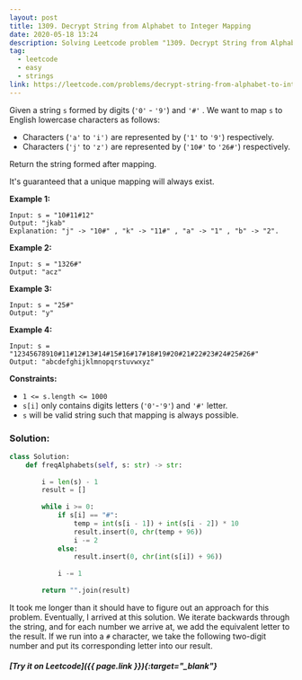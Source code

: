 ```yaml
---
layout: post
title: 1309. Decrypt String from Alphabet to Integer Mapping
date: 2020-05-18 13:24
description: Solving Leetcode problem "1309. Decrypt String from Alphabet to Integer Mapping"
tag:
  - leetcode
  - easy
  - strings
link: https://leetcode.com/problems/decrypt-string-from-alphabet-to-integer-mapping/
---
```




Given a string `s` formed by digits (`'0'` - `'9'`) and `'#'` . We want to map `s` to English lowercase characters as follows:

- Characters (`'a'` to `'i')` are represented by (`'1'` to `'9'`) respectively.
- Characters (`'j'` to `'z')` are represented by (`'10#'` to `'26#'`) respectively. 

Return the string formed after mapping.

It's guaranteed that a unique mapping will always exist.

 

**Example 1:**

```
Input: s = "10#11#12"
Output: "jkab"
Explanation: "j" -> "10#" , "k" -> "11#" , "a" -> "1" , "b" -> "2".
```

**Example 2:**

```
Input: s = "1326#"
Output: "acz"
```

**Example 3:**

```
Input: s = "25#"
Output: "y"
```

**Example 4:**

```
Input: s = "12345678910#11#12#13#14#15#16#17#18#19#20#21#22#23#24#25#26#"
Output: "abcdefghijklmnopqrstuvwxyz"
```

 

**Constraints:**

- `1 <= s.length <= 1000`
- `s[i]` only contains digits letters (`'0'`-`'9'`) and `'#'` letter.
- `s` will be valid string such that mapping is always possible.



### Solution:

```python
class Solution:
    def freqAlphabets(self, s: str) -> str:
        
        i = len(s) - 1
        result = []
        
        while i >= 0:
            if s[i] == "#":
                temp = int(s[i - 1]) + int(s[i - 2]) * 10
                result.insert(0, chr(temp + 96))
                i -= 2
            else:
                result.insert(0, chr(int(s[i]) + 96))
                
            i -= 1
            
        return "".join(result)
```



It took me longer than it should have to figure out an approach for this problem. Eventually, I arrived at this solution. We iterate backwards through the string, and for each number we arrive at, we add the equivalent letter to the result. If we run into a `#` character, we take the following two-digit number and put its corresponding letter into our result.







##### [Try it on Leetcode]({{ page.link }}){:target="_blank"}